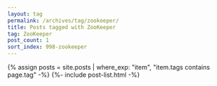 ```yaml
---
layout: tag
permalink: /archives/tag/zookeeper/
title: Posts tagged with ZooKeeper
tag: ZooKeeper
post_count: 1
sort_index: 998-zookeeper
---
```

{% assign posts = site.posts | where_exp: "item", "item.tags contains page.tag" -%}
{%- include post-list.html -%}
